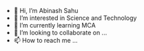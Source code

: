 - 👋 Hi, I’m Abinash Sahu
- 👀 I’m interested in Science and Technology
- 🌱 I’m currently learning MCA
- 💞️ I’m looking to collaborate on ...
- 📫 How to reach me ...

<!---
Abi8642/Abi8642 is a ✨ special ✨ repository because its `README.md` (this file) appears on your GitHub profile.
You can click the Preview link to take a look at your changes.
--->
